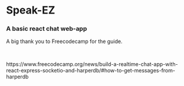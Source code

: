 <h1>Speak-EZ</h1>
<h3>A basic react chat web-app</h3>

<p> A big thank you to Freecodecamp for the guide.</p>
<br />
<p>https://www.freecodecamp.org/news/build-a-realtime-chat-app-with-react-express-socketio-and-harperdb/#how-to-get-messages-from-harperdb</p>